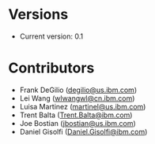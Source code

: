 
# Versions
- Current version: 0.1


# Contributors

- Frank DeGilio (degilio@us.ibm.com)
- Lei Wang (wlwangwl@cn.ibm.com)
- Luisa Martinez (martinel@us.ibm.com)
- Trent Balta (Trent.Balta@ibm.com)
- Joe Bostian (jbostian@us.ibm.com)
- Daniel Gisolfi (Daniel.Gisolfi@ibm.com)
